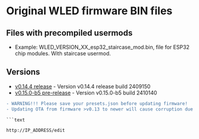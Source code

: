 # Original WLED firmware BIN files

## Files with precompiled usermods

- Example: WLED_VERSION_XX_esp32_staircase_mod.bin, file for ESP32 chip modules. With staircase usermod.

## Versions

- [v0.14.4 release](https://github.com/srg74/WLED-wemos-shield/tree/master/resources/Firmware/@Aircoookie/Latest) - Version v0.14.4 release build 2409150
- [v0.15.0-b5 pre-release](https://github.com/srg74/WLED-wemos-shield/tree/master/resources/Firmware/@Aircoookie/Dev/0.15.0-b5) - Version v0.15.0-b5 build 2410140

```diff
- WARNING!!! Please save your presets.json before updating firmware!
- Updating OTA from firmware >v0.13 to newer will cause corruption due to difference in firmware structure. Please erase flash memory before uploading new firmware.

```text

http://IP_ADDRESS/edit

```

